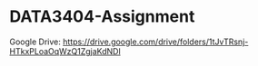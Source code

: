 # DATA3404-Assignment

Google Drive: https://drive.google.com/drive/folders/1tJvTRsnj-HTkxPLoaOqWzQ1ZgjaKdNDl
